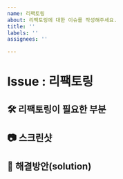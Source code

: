 ```yaml
---
name: 리팩토링
about: 리팩토링에 대한 이슈를 작성해주세요.
title: ''
labels: ''
assignees: ''

---
```


# Issue : 리팩토링

## 🛠️ 리팩토링이 필요한 부분

## 📷 스크린샷

## 🐯 해결방안(solution)
